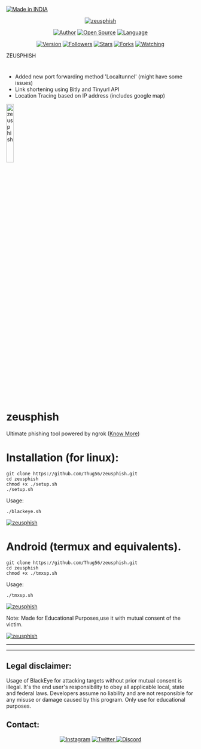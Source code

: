 
  

<p align="left">
<a href="#"><img title="Made in INDIA" src="https://img.shields.io/badge/MADE%20IN-INDIA-green?colorA=%23ff9933&colorB=%23017e40&style=for-the-badge"></a>
</p>
<p align="center">
<a href="#"><img title="zeusphish" src="https://i.imgur.com/5N5Kdjw.png"></a>
</p>
<p align="center">
<a href="https://github.com/Thug56"><img title="Author" src="https://img.shields.io/badge/Author-Thug56-red.svg?style=for-the-badge&logo=github"></a>
<a href="#"><img title="Open Source" src="https://img.shields.io/badge/Open%20Source-%E2%9D%A4-green?style=for-the-badge"></a>
<a href="#"><img title="Language" src="https://img.shields.io/badge/Shell-555555?style=for-the-badge&logo=shell&logoColor=white"></a>
</p>
<p align="center">
<a href="#"><img title="Version" src="https://img.shields.io/badge/Version-2.5-green.svg?style=flat-square"></a>
<a href="https://github.com/Thug56/followers"><img title="Followers" src="https://img.shields.io/github/followers/Thug56?color=blue&style=flat-square"></a>
<a href="https://github.com/Thug56/zeusphish/stargazers/"><img title="Stars" src="https://img.shields.io/github/stars/Thug56/zeusphish?color=red&style=flat-square"></a>
<a href="https://github.com/Thug56/zeusphish/network/members"><img title="Forks" src="https://img.shields.io/github/forks/Thug56/zeusphish?color=red&style=flat-square"></a>
<a href="https://github.com/Thug56/zeusphish/watchers"><img title="Watching" src="https://img.shields.io/github/watchers/Thug56/zeusphish?label=Watchers&color=blue&style=flat-square"></a>
</p>











 ZEUSPHISH
#
<ul type='disc'> <li>Added new port forwarding method 'Localtunnel' (might have some issues)
<li>Link shortening using Bitly and Tinyurl API
<li>Location Tracing based on IP address (includes google map)


</ul>
 <a href="#"><img title="zeusphish" width= "20%" src="https://i.imgur.com/5N5Kdjw.png"></a>


# zeusphish

Ultimate phishing tool powered by ngrok (<a href='https://Thug56.github.io/zeusphish'>Know More</a>)

# Installation (for linux):
```
git clone https://github.com/Thug56/zeusphish.git
cd zeusphish
chmod +x ./setup.sh
./setup.sh
```
Usage:

```./blackeye.sh```
<p><a href="https://i.imgur.com/irdzUjd.png"><img title="zeusphish" src="https://i.imgur.com/irdzUjd.png"></a>
</p>

# Android (termux and equivalents).
```
git clone https://github.com/Thug56/zeusphish.git
cd zeusphish
chmod +x ./tmxsp.sh
```
Usage:

```./tmxsp.sh```
<p><a href="#"><img title="zeusphish" src="https://i.imgur.com/YuAb55M.jpg"></a>
</p>
Note: Made for Educational Purposes,use it with mutual consent of the victim.
<p><a href="https://i.imgur.com/TJFmaGq.png"><img title="zeusphish" src="https://i.imgur.com/TJFmaGq.png"></a>
</p>

 

-----------------------------------------------------------------------------------------------------------------------------

-----------------------------------------------------------------------------------------------------------------------------


## Legal disclaimer:

Usage of BlackEye for attacking targets without prior mutual consent is illegal. It's the end user's responsibility to obey all applicable local, state and federal laws. Developers assume no liability and are not responsible for any misuse or damage caused by this program. Only use for educational purposes.


## Contact:
<p align="center">
    <a href="https://www.instagram.com/Thug56/">
    <img alt="Instagram" src="https://img.shields.io/badge/Instagram%20-%23000000.svg?&style=for-the-badge&logo=Instagram&logoColor=white"/></a>
    <a href="https://twitter.com/Ankitraj7079">
    <img alt="Twitter" src="https://img.shields.io/badge/Twitter%20-%231DA1F2.svg?&style=for-the-badge&logo=Twitter&logoColor=white"</a>
    <a href="https://discord.com/channels/@me/798505744843538432">
    <img alt="Discord" src="https://img.shields.io/badge/Discord%20-%237289DA.svg?&style=for-the-badge&logo=discord&logoColor=white"/></a>
</p>
